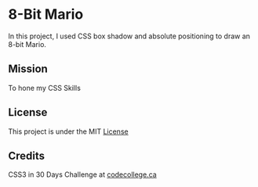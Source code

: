 # 8-Bit Mario

In this project, I used CSS box shadow and absolute positioning to draw an 8-bit Mario. 


## Mission

To hone my CSS Skills


## License

This project is under the MIT [License](#)


## Credits

CSS3 in 30 Days Challenge at [codecollege.ca](#)